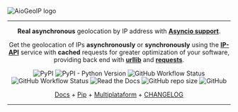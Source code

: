 ![AioGeoIP logo](https://i.pinimg.com/originals/01/a7/7b/01a77baccfefd2b5c0da749a1181bf83.png)

---
<p align="center">
        <b>Real asynchronous</b> geolocation by IP address with <b><a href="https://docs.python.org/3/library/asyncio.html">Asyncio support</a></b>.
</p>
<p align="center">
    Get the geolocation of IPs <b>asynchronously</b> or <b>synchronously</b> using the <a href="https://ip-api.com/" target="_blank"><b>IP-API</b></a> service with <b>cached</b> requests for greater optimization of your software, providing back end with <a href="https://docs.python.org/3/library/urllib.request.html" target="_blank"><b>urllib</b></a> and <a href="https://requests.readthedocs.io/en/master/" target="_blank"><b>requests</b></a>. 
</p>

<p align="center">
    <img alt="PyPI" src="https://img.shields.io/pypi/v/aiogeoip?style=flat-square">
    <img alt="PyPI - Python Version" src="https://img.shields.io/pypi/pyversions/aiogeoip?style=flat-square">
    <img alt="GitHub Workflow Status" src="https://img.shields.io/github/workflow/status/py-paulo/aiogeoip/Pylint?label=pylint&style=flat-square">
    <img alt="GitHub Workflow Status" src="https://img.shields.io/github/workflow/status/py-paulo/aiogeoip/Python%20package?label=py-package&style=flat-square">
    <img alt="Read the Docs" src="https://img.shields.io/readthedocs/aiogeoip?style=flat-square">
    <img alt="GitHub repo size" src="https://img.shields.io/github/repo-size/py-paulo/aiogeoip?style=flat-square">
    <img alt="GitHub" src="https://img.shields.io/github/license/py-paulo/aiogeoip?style=flat-square">
</p>

<p align="center">
    <a href="https://aiogeoip.readthedocs.io/en/latest/" target="_blank">Docs</a> +
    <a href="https://pypi.org/project/aiogeoip/" target="_blank">Pip</a> +
    <a href="#">Multiplataform</a> +
    <a href="https://github.com/py-paulo/aiogeoip/blob/master/CHANGES.md">CHANGELOG</a>
</p>

---


